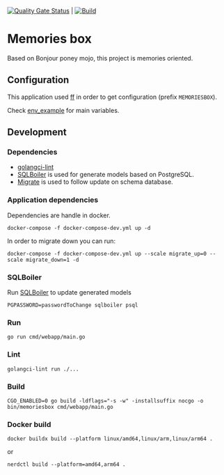 [![Quality Gate Status](https://sonarcloud.io/api/project_badges/measure?project=bdronneau_memoriesbox&metric=alert_status)](https://sonarcloud.io/summary/new_code?id=bdronneau_memoriesbox) | [![Build](https://github.com/bdronneau/memoriesbox/actions/workflows/build.yaml/badge.svg)](https://github.com/bdronneau/memoriesbox/actions/workflows/build.yaml)

# Memories box

Based on Bonjour poney mojo, this project is memories oriented.

## Configuration

This application used [ff](https://github.com/peterbourgon/ff/) in order to get configuration (prefix `MEMORIESBOX`).

Check [env_example](./.env_example) for main variables.

## Development

### Dependencies

- [golangci-lint](https://golangci-lint.run/usage/install/#local-installation)
- [SQLBoiler](github.com/volatiletech/sqlboiler) is used for generate models based on PostgreSQL.
- [Migrate](https://github.com/golang-migrate/migrate) is used to follow update on schema database.

### Application dependencies

Dependencies are handle in docker.

```shell script
docker-compose -f docker-compose-dev.yml up -d
```

In order to migrate down you can run:

```shell script
docker-compose -f docker-compose-dev.yml up --scale migrate_up=0 --scale migrate_down=1 -d
```

### SQLBoiler

Run [SQLBoiler](github.com/volatiletech/sqlboiler) to update generated models

```shell script
PGPASSWORD=passwordToChange sqlboiler psql
```

### Run

```shell script
go run cmd/webapp/main.go
```

### Lint

```shell script
golangci-lint run ./...
```

### Build

```shell script
CGO_ENABLED=0 go build -ldflags="-s -w" -installsuffix nocgo -o bin/memoriesbox cmd/webapp/main.go
```

### Docker build

```shell sceript
docker buildx build --platform linux/amd64,linux/arm,linux/arm64 .
```

or

```shell script
nerdctl build --platform=amd64,arm64 .
```
